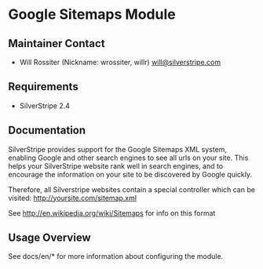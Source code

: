 # Google Sitemaps Module

## Maintainer Contact

 * Will Rossiter (Nickname: wrossiter, willr) <will@silverstripe.com>

## Requirements

 * SilverStripe 2.4

## Documentation

SilverStripe provides support for the Google Sitemaps XML system, enabling 
Google and other search engines to see all urls on your site. This helps 
your SilverStripe website rank well in search engines, and to encourage the 
information on your site to be discovered by Google quickly.

Therefore, all Silverstripe websites contain a special controller which can 
be visited: http://yoursite.com/sitemap.xml

See http://en.wikipedia.org/wiki/Sitemaps for info on this format 

## Usage Overview

See docs/en/* for more information about configuring the module.
	
